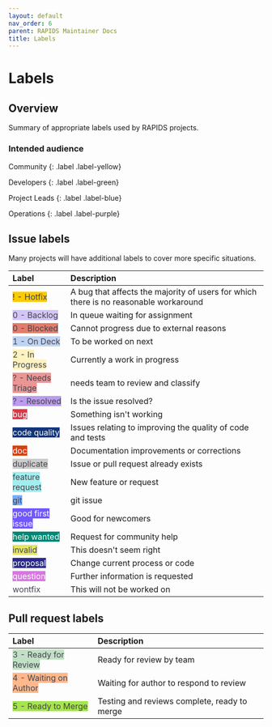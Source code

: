 ```yaml
---
layout: default
nav_order: 6
parent: RAPIDS Maintainer Docs
title: Labels
---
```


# Labels

## Overview

Summary of appropriate labels used by RAPIDS projects.

### Intended audience

Community
{: .label .label-yellow}

Developers
{: .label .label-green}

Project Leads
{: .label .label-blue}

Operations
{: .label .label-purple}

## Issue labels

Many projects will have additional labels to cover more specific situations.

<table>
<thead>
<tr><th style="text-align: left">Label</th><th style="text-align: left">Description</th></tr>
</thead>
<tbody>

<tr><td><span class="label" style="background: #fbca04; color: #44434d; text-transform: none">! - Hotfix</span></td><td>A bug that affects the majority of users for which there is no reasonable workaround</td></tr>
<tr><td><span class="label" style="background: #d4c5f9; color: #44434d; text-transform: none">0 - Backlog</span></td><td>In queue waiting for assignment</td></tr>
<tr><td><span class="label" style="background: #e07d6b; color: #44434d; text-transform: none">0 - Blocked</span></td><td>Cannot progress due to external reasons</td></tr>
<tr><td><span class="label" style="background: #bfd4f2; color: #44434d; text-transform: none">1 - On Deck</span></td><td>To be worked on next</td></tr>
<tr><td><span class="label" style="background: #fef2c0; color: #44434d; text-transform: none">2 - In Progress</span></td><td>Currently a work in progress</td></tr>
<tr><td><span class="label" style="background: #e99695; color: #44434d; text-transform: none">? - Needs Triage</span></td><td>needs team to review and classify</td></tr>
<tr><td><span class="label" style="background: #bb9ced; color: #44434d; text-transform: none">? - Resolved</span></td><td>Is the issue resolved?</td></tr>
<tr><td><span class="label" style="background: #d73a4a; color: #ffffff; text-transform: none">bug</span></td><td>Something isn't working</td></tr>
<tr><td><span class="label" style="background: #12367a; color: #ffffff; text-transform: none">code quality</span></td><td>Issues relating to improving the quality of code and tests</td></tr>
<tr><td><span class="label" style="background: #d93f0b; color: #ffffff; text-transform: none">doc</span></td><td>Documentation improvements or corrections</td></tr>
<tr><td><span class="label" style="background: #cccccc; color: #44434d; text-transform: none">duplicate</span></td><td>Issue or pull request already exists</td></tr>
<tr><td><span class="label" style="background: #a2eeef; color: #44434d; text-transform: none">feature request</span></td><td>New feature or request</td></tr>
<tr><td><span class="label" style="background: #75aeff; color: #44434d; text-transform: none">git</span></td><td>git issue</td></tr>
<tr><td><span class="label" style="background: #7057ff; color: #ffffff; text-transform: none">good first issue</span></td><td>Good for newcomers</td></tr>
<tr><td><span class="label" style="background: #008672; color: #ffffff; text-transform: none">help wanted</span></td><td>Request for community help</td></tr>
<tr><td><span class="label" style="background: #e4e669; color: #44434d; text-transform: none">invalid</span></td><td>This doesn't seem right</td></tr>
<tr><td><span class="label" style="background: #2a2c89; color: #ffffff; text-transform: none">proposal</span></td><td>Change current process or code</td></tr>
<tr><td><span class="label" style="background: #d876e3; color: #ffffff; text-transform: none">question</span></td><td>Further information is requested</td></tr>
<tr><td><span class="label" style="background: #ffffff; color: #44434d; text-transform: none">wontfix</span></td><td>This will not be worked on</td></tr>
</tbody>
</table>

## Pull request labels

<table>
<thead>
<tr><th style="text-align: left">Label</th><th style="text-align: left">Description</th></tr>
</thead>
<tbody>

<tr><td><span class="label" style="background: #c2e0c6; color: #44434d; text-transform: none">3 - Ready for Review</span></td><td>Ready for review by team</td></tr>
<tr><td><span class="label" style="background: #ffb88c; color: #44434d; text-transform: none">4 - Waiting on Author</span></td><td>Waiting for author to respond to review</td></tr>
<tr><td><span class="label" style="background: #a6e54d; color: #44434d; text-transform: none">5 - Ready to Merge</span></td><td>Testing and reviews complete, ready to merge</td></tr>

</tbody>
</table>
